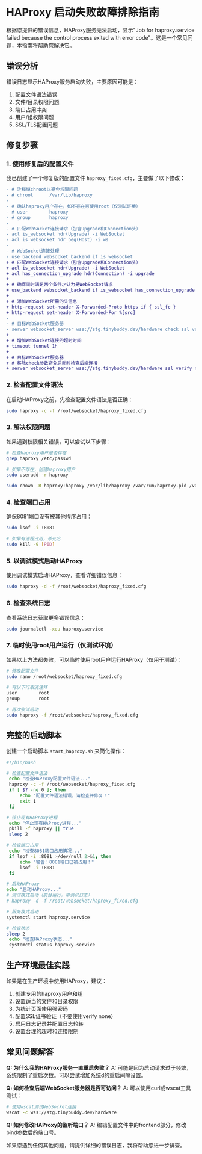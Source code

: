 # HAProxy 启动失败故障排除指南

根据您提供的错误信息，HAProxy服务无法启动，显示"Job for haproxy.service failed because the control process exited with error code"。这是一个常见问题，本指南将帮助您解决它。

## 错误分析

错误日志显示HAProxy服务启动失败，主要原因可能是：
1. 配置文件语法错误
2. 文件/目录权限问题
3. 端口占用冲突
4. 用户/组权限问题
5. SSL/TLS配置问题

## 修复步骤

### 1. 使用修复后的配置文件

我已创建了一个修复版的配置文件 `haproxy_fixed.cfg`，主要做了以下修改：

```diff
- # 注释掉chroot以避免权限问题
- # chroot      /var/lib/haproxy
- 
- # 确认haproxy用户存在，如不存在可使用root（仅测试环境）
- # user        haproxy
- # group       haproxy
- 
- # 匹配WebSocket连接请求（包含Upgrade和Connection头）
- acl is_websocket hdr(Upgrade) -i WebSocket
- acl is_websocket hdr_beg(Host) -i ws
- 
- # WebSocket连接处理
- use_backend websocket_backend if is_websocket
+ # 匹配WebSocket连接请求（包含Upgrade和Connection头）
+ acl is_websocket hdr(Upgrade) -i WebSocket
+ acl has_connection_upgrade hdr(Connection) -i upgrade
+ 
+ # 确保同时满足两个条件才认为是WebSocket请求
+ use_backend websocket_backend if is_websocket has_connection_upgrade
+ 
+ # 添加WebSocket所需的头信息
+ http-request set-header X-Forwarded-Proto https if { ssl_fc }
+ http-request set-header X-Forwarded-For %[src]
- 
- # 目标WebSocket服务器
- server websocket_server wss://stg.tinybuddy.dev/hardware check ssl verify none
+ 
+ # 增加WebSocket连接的超时时间
+ timeout tunnel 1h
+ 
+ # 目标WebSocket服务器
+ # 移除check参数避免启动时检查后端连接
+ server websocket_server wss://stg.tinybuddy.dev/hardware ssl verify none
```

### 2. 检查配置文件语法

在启动HAProxy之前，先检查配置文件语法是否正确：

```bash
sudo haproxy -c -f /root/websocket/haproxy_fixed.cfg
```

### 3. 解决权限问题

如果遇到权限相关错误，可以尝试以下步骤：

```bash
# 检查haproxy用户是否存在
grep haproxy /etc/passwd

# 如果不存在，创建haproxy用户
sudo useradd -r haproxy

sudo chown -R haproxy:haproxy /var/lib/haproxy /var/run/haproxy.pid /var/run/haproxy.sock
```

### 4. 检查端口占用

确保8081端口没有被其他程序占用：

```bash
sudo lsof -i :8081

# 如果有进程占用，杀死它
sudo kill -9 [PID]
```

### 5. 以调试模式启动HAProxy

使用调试模式启动HAProxy，查看详细错误信息：

```bash
sudo haproxy -d -f /root/websocket/haproxy_fixed.cfg
```

### 6. 检查系统日志

查看系统日志获取更多错误信息：

```bash
sudo journalctl -xeu haproxy.service
```

### 7. 临时使用root用户运行（仅测试环境）

如果以上方法都失败，可以临时使用root用户运行HAProxy（仅用于测试）：

```bash
# 修改配置文件
sudo nano /root/websocket/haproxy_fixed.cfg

# 将以下行取消注释
user        root
group       root

# 再次尝试启动
sudo haproxy -f /root/websocket/haproxy_fixed.cfg
```

## 完整的启动脚本

创建一个启动脚本 `start_haproxy.sh` 来简化操作：

```bash
#!/bin/bash

# 检查配置文件语法
 echo "检查HAProxy配置文件语法..."
 haproxy -c -f /root/websocket/haproxy_fixed.cfg
 if [ $? -ne 0 ]; then
     echo "配置文件语法错误，请检查并修复！"
     exit 1
 fi

# 停止现有HAProxy进程
 echo "停止现有HAProxy进程..."
 pkill -f haproxy || true
 sleep 2

# 检查端口占用
 echo "检查8081端口占用情况..."
 if lsof -i :8081 >/dev/null 2>&1; then
     echo "警告：8081端口已被占用！"
     lsof -i :8081
 fi

# 启动HAProxy
echo "启动HAProxy..."
# 测试模式启动（前台运行，带调试日志）
# haproxy -d -f /root/websocket/haproxy_fixed.cfg

# 服务模式启动
systemctl start haproxy.service

# 检查状态
sleep 2
 echo "检查HAProxy状态..."
 systemctl status haproxy.service
```

## 生产环境最佳实践

如果是在生产环境中使用HAProxy，建议：

1. 创建专用的haproxy用户和组
2. 设置适当的文件和目录权限
3. 为统计页面使用强密码
4. 配置SSL证书验证（不要使用verify none）
5. 启用日志记录并配置日志轮转
6. 设置合理的超时和连接限制

## 常见问题解答

**Q: 为什么我的HAProxy服务一直重启失败？**
A: 可能是因为启动请求过于频繁，系统限制了重启次数。可以尝试增加系统d的重启间隔设置。

**Q: 如何检查后端WebSocket服务器是否可访问？**
A: 可以使用curl或wscat工具测试：
```bash
# 使用wscat测试WebSocket连接
wscat -c wss://stg.tinybuddy.dev/hardware
```

**Q: 如何修改HAProxy的监听端口？**
A: 编辑配置文件中的frontend部分，修改bind参数后的端口号。

如果您遇到任何其他问题，请提供详细的错误日志，我将帮助您进一步排查。